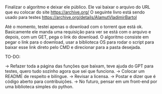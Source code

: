 Finalizar o algoritmo e deixar ele público.
Ele vai baixar o arquivo do URL que eu colocar do site https://archive.org/
O seguinte livro está sendo usado para testes https://archive.org/details/AlamutVladimirBartol

Até o momento, testei apenas o download com o torrent que está ok.
Basicamente ele manda uma requisição para ver se está com o arquivo e depois, com um GET, pega o link do download.
O algoritmo consiste em pegar o link para o download, usar a biblioteca OS para rodar o script para baixar esse link direto pelo CMD e direcionar para a pasta desejada.

TO-DO:

-> Refazer toda a página das funções que baixam, teve ajuda do GPT para testes, quero tudo sozinho agora que sei que funciona.
-> Colocar um README de respeito e bilíngue.
-> Revisar a licensa.
-> Postar e dizer que é código aberto para contribuições.
-> No futuro, pensar em um front-end por uma biblioteca simples do python.
